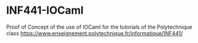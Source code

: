 # INF441-IOCaml
Proof of Concept of the use of IOCaml for the tutorials of the Polytechnique class https://www.enseignement.polytechnique.fr/informatique/INF441/
